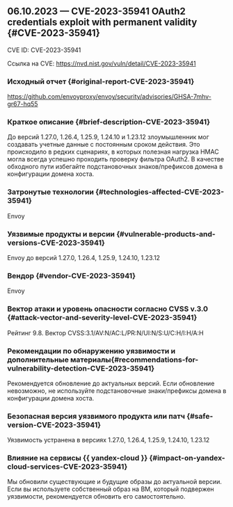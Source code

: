 ## 06.10.2023 — CVE-2023-35941 OAuth2 credentials exploit with permanent validity {#CVE-2023-35941}

CVE ID: CVE-2023-35941

Ссылка на CVE: <https://nvd.nist.gov/vuln/detail/CVE-2023-35941>

### Исходный отчет {#original-report-CVE-2023-35941}

<https://github.com/envoyproxy/envoy/security/advisories/GHSA-7mhv-gr67-hq55>

### Краткое описание {#brief-description-CVE-2023-35941}

До версий 1.27.0, 1.26.4, 1.25.9, 1.24.10 и 1.23.12 злоумышленник мог создавать учетные данные с постоянным сроком действия. Это происходило в редких сценариях, в которых полезная нагрузка HMAC могла всегда успешно проходить проверку фильтра OAuth2. В качестве обходного пути избегайте подстановочных знаков/префиксов домена в конфигурации домена хоста.

### Затронутые технологии {#technologies-affected-CVE-2023-35941}

Envoy

### Уязвимые продукты и версии {#vulnerable-products-and-versions-CVE-2023-35941}

Envoy до версий 1.27.0, 1.26.4, 1.25.9, 1.24.10, 1.23.12

### Вендор {#vendor-CVE-2023-35941}

Envoy

### Вектор атаки и уровень опасности согласно CVSS v.3.0 {#attack-vector-and-severity-level-CVE-2023-35941}

Рейтинг 9.8. Вектор CVSS:3.1/AV:N/AC:L/PR:N/UI:N/S:U/C:H/I:H/A:H

### Рекомендации по обнаружению уязвимости и дополнительные материалы{#recommendations-for-vulnerability-detection-CVE-2023-35941}

Рекомендуется обновление до актуальных версий. Если обновление невозможно, не используйте подстановочные знаки/префиксы домена в конфигурации домена хоста.

### Безопасная версия уязвимого продукта или патч {#safe-version-CVE-2023-35941}

Уязвимость устранена в версиях 1.27.0, 1.26.4, 1.25.9, 1.24.10, 1.23.12

### Влияние на сервисы {{ yandex-cloud }} {#impact-on-yandex-cloud-services-CVE-2023-35941}

Мы обновили существующие и будущие образы до актуальной версии. Если вы используете собственный образ на ВМ, который подвержен уязвимости, рекомендуется обновить его самостоятельно.

